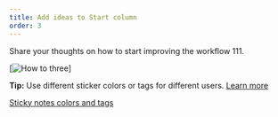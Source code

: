 ```yaml
---
title: Add ideas to Start column
order: 3
---
```


Share your thoughts on how to start improving the  workflow 111.

[![How to three](https://realtimeboard.com/api/inspiration-center/dev/content/gif/Retro-three-step.jpg)]

**Tip:** Use different sticker colors or tags for different users. [Learn more](https://help.realtimeboard.com/support/solutions/articles/11000036073-realtimeboard-plugin-for-confluence)

[Sticky notes colors and tags](howTo:sticky-note-colors-and-tags)
